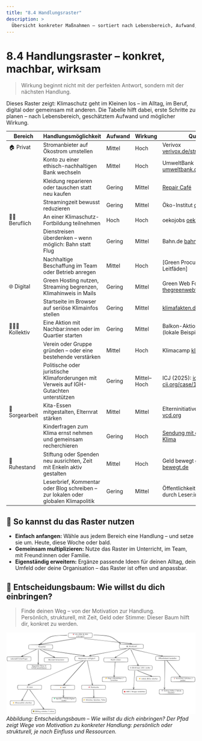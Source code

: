 ```yaml
---
title: "8.4 Handlungsraster"
description: >
  Übersicht konkreter Maßnahmen – sortiert nach Lebensbereich, Aufwand, Wirkung und Quelle. Für Einzelne, Gruppen und Institutionen.
---
```


# 8.4 Handlungsraster – konkret, machbar, wirksam

> Wirkung beginnt nicht mit der perfekten Antwort, sondern mit der nächsten Handlung.

Dieses Raster zeigt: Klimaschutz geht im Kleinen los – im Alltag, im Beruf, digital oder gemeinsam mit anderen. Die Tabelle hilft dabei, erste Schritte zu planen – nach Lebensbereich, geschätztem Aufwand und möglicher Wirkung.

| **Bereich**    | **Handlungsmöglichkeit**                                                                | **Aufwand** | **Wirkung** | **Quelle**                                                                                  |
| -------------- | --------------------------------------------------------------------------------------- | ----------- | ----------- | ------------------------------------------------------------------------------------------- |
| 🏠 Privat      | Stromanbieter auf Ökostrom umstellen                                                    | Mittel      | Hoch        | Verivox [verivox.de/stromvergleich](https://www.verivox.de/stromvergleich/)                 |
|                | Konto zu einer ethisch-nachhaltigen Bank wechseln                                       | Mittel      | Hoch        | UmweltBank [umweltbank.de](https://www.umweltbank.de/)                                      |
|                | Kleidung reparieren oder tauschen statt neu kaufen                                      | Gering      | Mittel      | [Repair Café](https://repaircafe.org/de/)                                                   |
|                | Streamingzeit bewusst reduzieren                                                        | Gering      | Mittel      | Öko-Institut [oeko.de](https://www.oeko.de/fileadmin/oekodoc/Streaming-und-Klimaschutz.pdf) |
| 🧑‍🏫 Beruflich   | An einer Klimaschutz-Fortbildung teilnehmen                                             | Hoch        | Hoch        | oekojobs [oekojobs.de](https://oekojobs.de/)                                                |
|                | Dienstreisen überdenken – wenn möglich: Bahn statt Flug                                 | Gering      | Mittel      | Bahn.de [bahn.de](https://www.bahn.de)                                                      |
|                | Nachhaltige Beschaffung im Team oder Betrieb anregen                                    | Mittel      | Hoch        | [Green Procurement Leitfäden]                                                               |
| 🌐 Digital     | Green Hosting nutzen, Streaming begrenzen, Klimahinweis in Mails                        | Gering      | Mittel      | Green Web Foundation [thegreenwebfoundation.org](https://www.thegreenwebfoundation.org)     |
|                | Startseite im Browser auf seriöse Klimainfos stellen                                    | Gering      | Mittel      | [klimafakten.de](https://www.klimafakten.de/)                                               |
| 🧑‍🤝‍🧑 Kollektiv   | Eine Aktion mit Nachbar:innen oder im Quartier starten                                  | Gering      | Mittel      | Balkon-Aktion, Klimadialog (lokale Beispiele)                                               |
|                | Verein oder Gruppe gründen – oder eine bestehende verstärken                            | Mittel      | Hoch        | Klimacamp [klimacamp.eu](https://klimacamp.eu)                                              |
|                | Politische oder juristische Klimaforderungen mit Verweis auf IGH-Gutachten unterstützen | Gering      | Mittel–Hoch | ICJ (2025): [icj-cij.org/case/187](https://www.icj-cij.org/case/187)                        |
| 👶 Sorgearbeit | Kita-Essen mitgestalten, Elternrat stärken                                              | Mittel      | Mittel      | Elterninitiativen, VCD [vcd.org](https://www.vcd.org)                                       |
|                | Kinderfragen zum Klima ernst nehmen und gemeinsam recherchieren                         | Gering      | Hoch        | [Sendung mit der Maus – Klima](https://www.wdrmaus.de/extras/klima/)                        |
| 👴 Ruhestand   | Stiftung oder Spenden neu ausrichten, Zeit mit Enkeln aktiv gestalten                   | Mittel      | Hoch        | Geld bewegt [geld-bewegt.de](https://www.geld-bewegt.de/)                                   |
|                | Leserbrief, Kommentar oder Blog schreiben – zur lokalen oder globalen Klimapolitik      | Gering      | Mittel      | Öffentlichkeitswirkung durch Leser:innen-Impulse                                            |

## 🧭 So kannst du das Raster nutzen

- **Einfach anfangen:** Wähle aus jedem Bereich eine Handlung – und setze sie um. Heute, diese Woche oder bald.
- **Gemeinsam multiplizieren:** Nutze das Raster im Unterricht, im Team, mit Freund:innen oder Familie.
- **Eigenständig erweitern:** Ergänze passende Ideen für deinen Alltag, dein Umfeld oder deine Organisation – das Raster ist offen und anpassbar.

## 🤔 Entscheidungsbaum: Wie willst du dich einbringen?

> Finde deinen Weg – von der Motivation zur Handlung.\
> Persönlich, strukturell, mit Zeit, Geld oder Stimme: Dieser Baum hilft dir, konkret zu werden.

![Entscheidungsbaum: Handlungsraster](../assets/entscheidungsbaum-handlungsraster.excalidraw.png)
_Abbildung: Entscheidungsbaum – Wie willst du dich einbringen? Der Pfad zeigt Wege von Motivation zu konkreter Handlung: persönlich oder strukturell, je nach Einfluss und Ressourcen._

<Footer />
